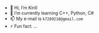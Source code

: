 - 👋 Hi, I’m Kirill
- 🌱 I’m currently learning C++, Python, C#
- 📫 My e-mail is `k7289218@gmail.com`
- ⚡ Fun fact: ...

<!---
StrelkovK7/StrelkovK7 is a ✨ special ✨ repository because its `README.md` (this file) appears on your GitHub profile.
You can click the Preview link to take a look at your changes.
--->
